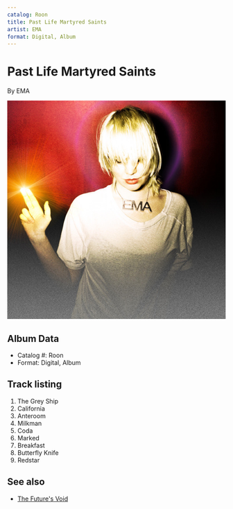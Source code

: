 ```yaml
---
catalog: Roon
title: Past Life Martyred Saints
artist: EMA
format: Digital, Album
---
```


# Past Life Martyred Saints

By EMA

![](../../assets/albumcovers/EMA-Past_Life_Martyred_Saints.png)

## Album Data

- Catalog #: Roon
- Format: Digital, Album


## Track listing


1. The Grey Ship
2. California
3. Anteroom
4. Milkman
5. Coda
6. Marked
7. Breakfast
8. Butterfly Knife
9. Redstar


## See also

- [The Future's Void](The_Futures_Void.md)
